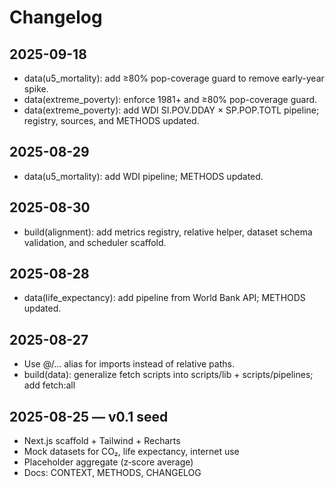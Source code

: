 # Changelog

## 2025-09-18
- data(u5_mortality): add ≥80% pop-coverage guard to remove early-year spike.
- data(extreme_poverty): enforce 1981+ and ≥80% pop-coverage guard.
- data(extreme_poverty): add WDI SI.POV.DDAY × SP.POP.TOTL pipeline; registry, sources, and METHODS updated.

## 2025-08-29
- data(u5_mortality): add WDI pipeline; METHODS updated.

## 2025-08-30
- build(alignment): add metrics registry, relative helper, dataset schema validation, and scheduler scaffold.

## 2025-08-28
- data(life_expectancy): add pipeline from World Bank API; METHODS updated.

## 2025-08-27
- Use @/... alias for imports instead of relative paths.
- build(data): generalize fetch scripts into scripts/lib + scripts/pipelines; add fetch:all

## 2025-08-25 — v0.1 seed
- Next.js scaffold + Tailwind + Recharts
- Mock datasets for CO₂, life expectancy, internet use
- Placeholder aggregate (z‑score average)
- Docs: CONTEXT, METHODS, CHANGELOG
